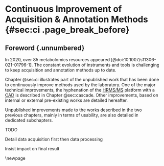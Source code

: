 # Continuous Improvement of Acquisition & Annotation Methods {#sec:ci .page_break_before}

## Foreword {.unnumbered}

In 2020, over 85 metabolomics resources appeared [@doi:10.1007/s11306-021-01796-1].
The constant evolution of instruments and tools is challenging to keep acquisition and annotation methods up to date.

Chapter @sec:ci illustrates part of the unpublished work that has been done to continuously improve methods used by the laboratory.
One of the major technical improvements, the hyphenation of the [HR](#hr)[MS/MS](#msms) platform with a [CAD](#cad) is described in Chapter @sec:cascade.
Other improvements, based on internal or external pre-existing works are detailed hereafter.

Unpublished improvements made to the works described in the two previous chapters, mainly in terms of usability, are also detailed in dedicated subchapters.

TODO

Detail data acquisition first then
data processing

Insist impact on final result

\newpage